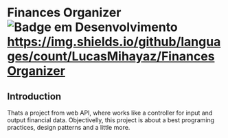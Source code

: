 # Finances Organizer ![Badge em Desenvolvimento](https://img.shields.io/static/v1?label=Status&message=EM%20DESENVOLVIMENTO&color=GREEN) https://img.shields.io/github/languages/count/LucasMihayaz/FinancesOrganizer
<h2>Introduction</h2>
Thats a project from web API, where works like a controller for input and output financial data. Objectivelly, this project is about a best programing practices, design patterns and a little more. 
